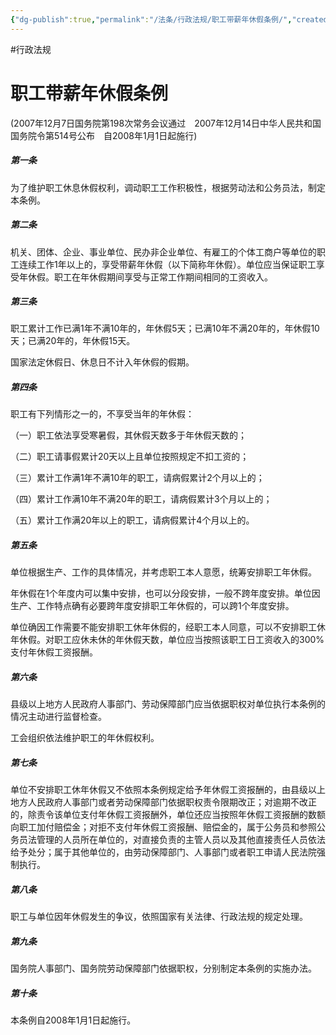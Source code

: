 ```yaml
---
{"dg-publish":true,"permalink":"/法条/行政法规/职工带薪年休假条例/","created":"2025-03-04T14:22:21.325+08:00"}
---
```


#行政法规 
# 职工带薪年休假条例

(2007年12月7日国务院第198次常务会议通过　2007年12月14日中华人民共和国国务院令第514号公布　自2008年1月1日起施行)

##### 第一条

为了维护职工休息休假权利，调动职工工作积极性，根据劳动法和公务员法，制定本条例。

##### 第二条

机关、团体、企业、事业单位、民办非企业单位、有雇工的个体工商户等单位的职工连续工作1年以上的，享受带薪年休假（以下简称年休假）。单位应当保证职工享受年休假。职工在年休假期间享受与正常工作期间相同的工资收入。

##### 第三条

职工累计工作已满1年不满10年的，年休假5天；已满10年不满20年的，年休假10天；已满20年的，年休假15天。

国家法定休假日、休息日不计入年休假的假期。

##### 第四条

职工有下列情形之一的，不享受当年的年休假：

（一）职工依法享受寒暑假，其休假天数多于年休假天数的；

（二）职工请事假累计20天以上且单位按照规定不扣工资的；

（三）累计工作满1年不满10年的职工，请病假累计2个月以上的；

（四）累计工作满10年不满20年的职工，请病假累计3个月以上的；

（五）累计工作满20年以上的职工，请病假累计4个月以上的。

##### 第五条

单位根据生产、工作的具体情况，并考虑职工本人意愿，统筹安排职工年休假。

年休假在1个年度内可以集中安排，也可以分段安排，一般不跨年度安排。单位因生产、工作特点确有必要跨年度安排职工年休假的，可以跨1个年度安排。

单位确因工作需要不能安排职工休年休假的，经职工本人同意，可以不安排职工休年休假。对职工应休未休的年休假天数，单位应当按照该职工日工资收入的300%支付年休假工资报酬。

##### 第六条

县级以上地方人民政府人事部门、劳动保障部门应当依据职权对单位执行本条例的情况主动进行监督检查。

工会组织依法维护职工的年休假权利。

##### 第七条

单位不安排职工休年休假又不依照本条例规定给予年休假工资报酬的，由县级以上地方人民政府人事部门或者劳动保障部门依据职权责令限期改正；对逾期不改正的，除责令该单位支付年休假工资报酬外，单位还应当按照年休假工资报酬的数额向职工加付赔偿金；对拒不支付年休假工资报酬、赔偿金的，属于公务员和参照公务员法管理的人员所在单位的，对直接负责的主管人员以及其他直接责任人员依法给予处分；属于其他单位的，由劳动保障部门、人事部门或者职工申请人民法院强制执行。

##### 第八条

职工与单位因年休假发生的争议，依照国家有关法律、行政法规的规定处理。

##### 第九条

国务院人事部门、国务院劳动保障部门依据职权，分别制定本条例的实施办法。

##### 第十条

本条例自2008年1月1日起施行。